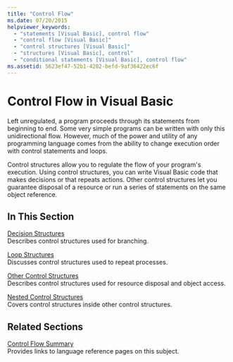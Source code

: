 ```yaml
---
title: "Control Flow"
ms.date: 07/20/2015
helpviewer_keywords:
  - "statements [Visual Basic], control flow"
  - "control flow [Visual Basic]"
  - "control structures [Visual Basic]"
  - "structures [Visual Basic], control"
  - "conditional statements [Visual Basic], control flow"
ms.assetid: 5623ef47-52b1-4202-befd-9af36422ec6f
---
```

# Control Flow in Visual Basic

Left unregulated, a program proceeds through its statements from beginning to end. Some very simple programs can be written with only this unidirectional flow. However, much of the power and utility of any programming language comes from the ability to change execution order with control statements and loops.

 Control structures allow you to regulate the flow of your program's execution. Using control structures, you can write Visual Basic code that makes decisions or that repeats actions. Other control structures let you guarantee disposal of a resource or run a series of statements on the same object reference.
  
## In This Section

 [Decision Structures](decision-structures.md)  
 Describes control structures used for branching.

 [Loop Structures](loop-structures.md)  
 Discusses control structures used to repeat processes.

 [Other Control Structures](other-control-structures.md)  
 Describes control structures used for resource disposal and object access.

 [Nested Control Structures](nested-control-structures.md)  
 Covers control structures inside other control structures.

## Related Sections

 [Control Flow Summary](../../../language-reference/keywords/control-flow-summary.md)  
 Provides links to language reference pages on this subject.
